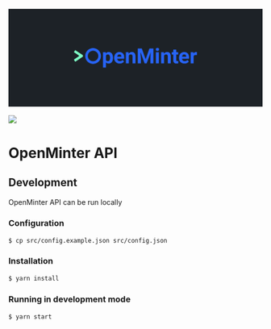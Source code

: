 ![OpenMinter header](/docs/assets/minterhead.png)

[![](https://img.shields.io/badge/license-MIT-brightgreen)](LICENSE)

# OpenMinter API

## Development

OpenMinter API can be run locally

### Configuration

```ssh
$ cp src/config.example.json src/config.json
```

### Installation

```sh
$ yarn install
```

### Running in development mode

```sh
$ yarn start
```
